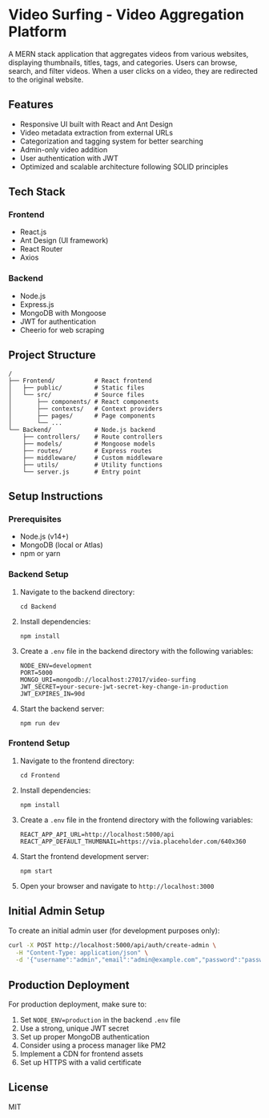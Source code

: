 # Video Surfing - Video Aggregation Platform

A MERN stack application that aggregates videos from various websites, displaying thumbnails, titles, tags, and categories. Users can browse, search, and filter videos. When a user clicks on a video, they are redirected to the original website.

## Features

- Responsive UI built with React and Ant Design
- Video metadata extraction from external URLs
- Categorization and tagging system for better searching
- Admin-only video addition
- User authentication with JWT
- Optimized and scalable architecture following SOLID principles

## Tech Stack

### Frontend
- React.js
- Ant Design (UI framework)
- React Router
- Axios

### Backend
- Node.js
- Express.js
- MongoDB with Mongoose
- JWT for authentication
- Cheerio for web scraping

## Project Structure

```
/
├── Frontend/           # React frontend
│   ├── public/         # Static files
│   └── src/            # Source files
│       ├── components/ # React components
│       ├── contexts/   # Context providers
│       ├── pages/      # Page components
│       └── ...
└── Backend/            # Node.js backend
    ├── controllers/    # Route controllers
    ├── models/         # Mongoose models
    ├── routes/         # Express routes
    ├── middleware/     # Custom middleware
    ├── utils/          # Utility functions
    └── server.js       # Entry point
```

## Setup Instructions

### Prerequisites
- Node.js (v14+)
- MongoDB (local or Atlas)
- npm or yarn

### Backend Setup
1. Navigate to the backend directory:
   ```
   cd Backend
   ```

2. Install dependencies:
   ```
   npm install
   ```

3. Create a `.env` file in the backend directory with the following variables:
   ```
   NODE_ENV=development
   PORT=5000
   MONGO_URI=mongodb://localhost:27017/video-surfing
   JWT_SECRET=your-secure-jwt-secret-key-change-in-production
   JWT_EXPIRES_IN=90d
   ```

4. Start the backend server:
   ```
   npm run dev
   ```

### Frontend Setup
1. Navigate to the frontend directory:
   ```
   cd Frontend
   ```

2. Install dependencies:
   ```
   npm install
   ```

3. Create a `.env` file in the frontend directory with the following variables:
   ```
   REACT_APP_API_URL=http://localhost:5000/api
   REACT_APP_DEFAULT_THUMBNAIL=https://via.placeholder.com/640x360
   ```

4. Start the frontend development server:
   ```
   npm start
   ```

5. Open your browser and navigate to `http://localhost:3000`

## Initial Admin Setup
To create an initial admin user (for development purposes only):

```bash
curl -X POST http://localhost:5000/api/auth/create-admin \
  -H "Content-Type: application/json" \
  -d '{"username":"admin","email":"admin@example.com","password":"password123"}'
```

## Production Deployment
For production deployment, make sure to:
1. Set `NODE_ENV=production` in the backend `.env` file
2. Use a strong, unique JWT secret
3. Set up proper MongoDB authentication
4. Consider using a process manager like PM2
5. Implement a CDN for frontend assets
6. Set up HTTPS with a valid certificate

## License
MIT 